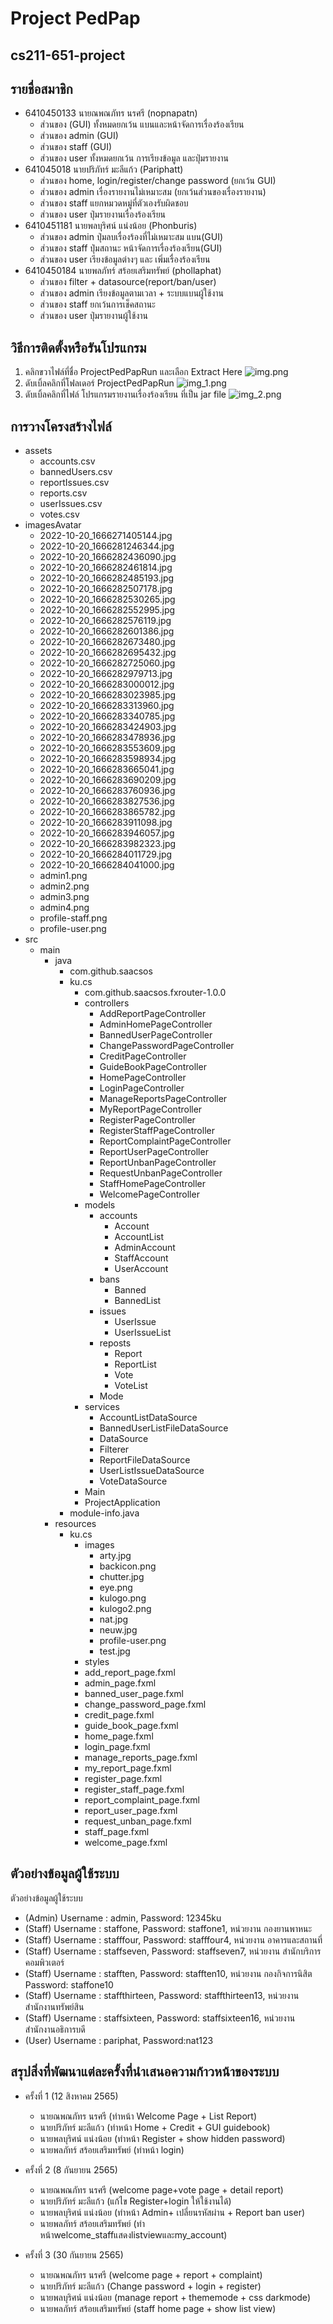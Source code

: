 # Project PedPap
## cs211-651-project

## รายชื่อสมาชิก
* 6410450133 นายณพณภัทร นรศรี (nopnapatn)
    * ส่วนของ (GUI) ทั้งหมดยกเว้น แบนและหน้าจัดการเรื่องร้องเรียน
    * ส่วนของ admin (GUI)
    * ส่วนของ staff (GUI)  
    * ส่วนของ user  ทั้งหมดยกเว้น การเรียงข้อมูล และปุ่มรายงาน
* 641045018 นายปริภัทร์ มะลีแก้ว (Pariphatt)
    * ส่วนของ home, login/register/change password (ยกเว้น GUI) 
    * ส่วนของ admin เรื่องรายงานไม่เหมาะสม (ยกเว้นส่วนของเรื่องรายงาน)
    * ส่วนของ staff แยกหมวดหมู่ที่ตัวเองรับผิดชอบ
    * ส่วนของ user  ปุ่มรายงานเรื่องร้องเรียน
* 6410451181 นายพลบุริศน์ แน่งน้อย (Phonburis)
    * ส่วนของ admin ปุ่มลบเรื่องร้องที่ไม่เหมาะสม แบน(GUI)
    * ส่วนของ staff ปุ่มสถานะ หน้าจัดการเรื่องร้องเรียน(GUI)
    * ส่วนของ user  เรียงข้อมูลต่างๆ และ เพิ่มเรื่องร้องเรียน
* 6410450184 นายพลภัทร์ สร้อยเสริมทรัพย์ (phollaphat)
    * ส่วนของ filter + datasource(report/ban/user)
    * ส่วนของ admin เรียงข้อมูลตามเวลา + ระบบแบนผู้ใช้งาน
    * ส่วนของ staff ยกเว้นการเช็คสถานะ
    * ส่วนของ user  ปุ่มรายงานผู้ใช้งาน

## วิธีการติดตั้งหรือรันโปรแกรม
1) คลิกขวาไฟล์ที่ชื่อ ProjectPedPapRun และเลือก Extract Here 
![img.png](img.png)
2) ดับเบิ้ลคลิกที่โฟลเดอร์ ProjectPedPapRun
![img_1.png](img_1.png)
3) ดับเบิ้ลคลิกที่ไฟล์ โปรแกรมรายงานเรื่องร้องเรียน ที่เป็น jar file
![img_2.png](img_2.png)
## การวางโครงสร้างไฟล์
- assets
    - accounts.csv
    - bannedUsers.csv      
    - reportIssues.csv     
    - reports.csv
    - userIssues.csv
    - votes.csv
- imagesAvatar
    - 2022-10-20_1666271405144.jpg 
    - 2022-10-20_1666281246344.jpg
    - 2022-10-20_1666282436090.jpg
    - 2022-10-20_1666282461814.jpg
    - 2022-10-20_1666282485193.jpg
    - 2022-10-20_1666282507178.jpg
    - 2022-10-20_1666282530265.jpg
    - 2022-10-20_1666282552995.jpg
    - 2022-10-20_1666282576119.jpg
    - 2022-10-20_1666282601386.jpg
    - 2022-10-20_1666282673480.jpg
    - 2022-10-20_1666282695432.jpg
    - 2022-10-20_1666282725060.jpg
    - 2022-10-20_1666282979713.jpg
    - 2022-10-20_1666283000012.jpg
    - 2022-10-20_1666283023985.jpg
    - 2022-10-20_1666283313960.jpg
    - 2022-10-20_1666283340785.jpg
    - 2022-10-20_1666283424903.jpg
    - 2022-10-20_1666283478936.jpg
    - 2022-10-20_1666283553609.jpg
    - 2022-10-20_1666283598934.jpg
    - 2022-10-20_1666283665041.jpg
    - 2022-10-20_1666283690209.jpg
    - 2022-10-20_1666283760936.jpg
    - 2022-10-20_1666283827536.jpg
    - 2022-10-20_1666283865782.jpg
    - 2022-10-20_1666283911098.jpg
    - 2022-10-20_1666283946057.jpg
    - 2022-10-20_1666283982323.jpg
    - 2022-10-20_1666284011729.jpg
    - 2022-10-20_1666284041000.jpg
    - admin1.png
    - admin2.png
    - admin3.png
    - admin4.png
    - profile-staff.png
    - profile-user.png
- src
    - main
        - java
            - com.github.saacsos
            - ku.cs
                - com.github.saacsos.fxrouter-1.0.0
                - controllers
                    - AddReportPageController         
                    - AdminHomePageController         
                    - BannedUserPageController         
                    - ChangePasswordPageController     
                    - CreditPageController             
                    - GuideBookPageController          
                    - HomePageController              
                    - LoginPageController              
                    - ManageReportsPageController      
                    - MyReportPageController        
                    - RegisterPageController         
                    - RegisterStaffPageController    
                    - ReportComplaintPageController    
                    - ReportUserPageController        
                    - ReportUnbanPageController        
                    - RequestUnbanPageController       
                    - StaffHomePageController          
                    - WelcomePageController
                - models
                    - accounts            
                        - Account
                        - AccountList
                        - AdminAccount
                        - StaffAccount
                        - UserAccount
                    - bans                
                        - Banned
                        - BannedList
                    - issues             
                        - UserIssue
                        - UserIssueList   
                    - reposts
                        - Report
                        - ReportList
                        - Vote
                        - VoteList
                    - Mode
                - services
                    - AccountListDataSource
                    - BannedUserListFileDataSource
                    - DataSource
                    - Filterer
                    - ReportFileDataSource
                    - UserListIssueDataSource
                    - VoteDataSource
                - Main
                - ProjectApplication
            - module-info.java
        - resources
            - ku.cs
                - images
                    - arty.jpg
                    - backicon.png
                    - chutter.jpg
                    - eye.png
                    - kulogo.png
                    - kulogo2.png
                    - nat.jpg
                    - neuw.jpg
                    - profile-user.png
                    - test.jpg
                - styles
                - add_report_page.fxml         
                - admin_page.fxml             
                - banned_user_page.fxml    
                - change_password_page.fxml     
                - credit_page.fxml            
                - guide_book_page.fxml       
                - home_page.fxml             
                - login_page.fxml               
                - manage_reports_page.fxml      
                - my_report_page.fxml        
                - register_page.fxml           
                - register_staff_page.fxml      
                - report_complaint_page.fxml   
                - report_user_page.fxml         
                - request_unban_page.fxml       
                - staff_page.fxml               
                - welcome_page.fxml             

## ตัวอย่างข้อมูลผู้ใช้ระบบ
ตัวอย่างข้อมูลผู้ใช้ระบบ
* (Admin)  Username : admin,         Password: 12345ku
* (Staff)  Username : staffone,      Password: staffone1,  หน่วยงาน กองยานพาหนะ
* (Staff)  Username : stafffour,     Password: stafffour4,  หน่วยงาน อาคารและสถานที่ 
* (Staff)  Username : staffseven,    Password: staffseven7,  หน่วยงาน สำนักบริการคอมพิวเตอร์ 
* (Staff)  Username : stafften,      Password: stafften10, หน่วยงาน กองกิจการนิสิต Password: staffone10
* (Staff)  Username : staffthirteen, Password: staffthirteen13, หน่วยงาน สำนักงานทรัพย์สิน  
* (Staff)  Username : staffsixteen,  Password: staffsixteen16, หน่วยงาน สำนักงานอธิการบดี
* (User)   Username : pariphat,      Password:nat123

## สรุปสิ่งที่พัฒนาแต่ละครั้งที่นำเสนอความก้าวหน้าของระบบ
* ครั้งที่ 1 (12 สิงหาคม 2565)
    * นายณพณภัทร นรศรี (ทำหน้า Welcome Page + List Report)
    * นายปริภัทร์ มะลีแก้ว (ทำหน้า Home + Credit + GUI guidebook)
    * นายพลบุริศน์ แน่งน้อย (ทำหน้า Register + show hidden password)
    * นายพลภัทร์ สร้อยเสริมทรัพย์ (ทำหน้า login)

* ครั้งที่ 2 (8 กันยายน 2565)
    * นายณพณภัทร นรศรี (welcome page+vote page + detail report)
    * นายปริภัทร์ มะลีแก้ว (แก้ไข Register+login ให้ใช้งานได้)
    * นายพลบุริศน์ แน่งน้อย (ทำหน้า Admin+ เปลี่ยนรหัสผ่าน + Report ban user)
    * นายพลภัทร์ สร้อยเสริมทรัพย์ (ทำหน้าwelcome_staffแสดงlistviewและmy_account)

* ครั้งที่ 3 (30 กันยายน 2565)
    * นายณพณภัทร นรศรี (welcome page + report + complaint)
    * นายปริภัทร์ มะลีแก้ว (Change password + login + register)
    * นายพลบุริศน์ แน่งน้อย (manage report + thememode + css darkmode)
    * นายพลภัทร์ สร้อยเสริมทรัพย์ (staff home page + show list view)
